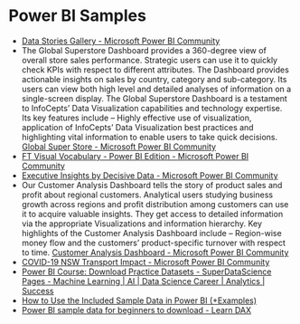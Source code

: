 # Power BI Samples

* [Data Stories Gallery - Microsoft Power BI Community](https://community.powerbi.com/t5/Data-Stories-Gallery/bd-p/DataStoriesGallery)
* The Global Superstore Dashboard provides a 360-degree view of overall store sales performance. Strategic users can use it to quickly check KPIs with respect to different attributes. The Dashboard provides actionable insights on sales by country, category and sub-category. Its users can view both high level and detailed analyses of information on a single-screen display. The Global Superstore Dashboard is a testament to InfoCepts’ Data Visualization capabilities and technology expertise. Its key features include – Highly effective use of visualization, application of InfoCepts’ Data Visualization best practices and highlighting vital information to enable users to take quick decisions. [Global Super Store - Microsoft Power BI Community](https://community.powerbi.com/t5/Data-Stories-Gallery/Global-Super-Store/td-p/627564)
* [FT Visual Vocabulary - Power BI Edition - Microsoft Power BI Community](https://community.powerbi.com/t5/Data-Stories-Gallery/FT-Visual-Vocabulary-Power-BI-Edition/td-p/584460)
* [Executive Insights by Decisive Data - Microsoft Power BI Community](https://community.powerbi.com/t5/Data-Stories-Gallery/Executive-Insights-by-Decisive-Data/td-p/181742)
* Our Customer Analysis Dashboard tells the story of product sales and profit about regional customers. Analytical users studying business growth across regions and profit distribution among customers can use it to acquire valuable insights. They get access to detailed information via the appropriate Visualizations and information hierarchy. Key highlights of the Customer Analysis Dashboard include – Region-wise money flow and the customers’ product-specific turnover with respect to time. [Customer Analysis Dashboard - Microsoft Power BI Community](https://community.powerbi.com/t5/Data-Stories-Gallery/Customer-Analysis-Dashboard/td-p/630893)
* [COVID-19 NSW Transport Impact - Microsoft Power BI Community](https://community.powerbi.com/t5/Data-Stories-Gallery/COVID-19-NSW-Transport-Impact/td-p/1193474)
* [Power BI Course: Download Practice Datasets - SuperDataScience Pages - Machine Learning | AI | Data Science Career | Analytics | Success](https://www.superdatascience.com/pages/powerbi)
* [How to Use the Included Sample Data in Power BI (+Examples)](https://spreadsheeto.com/power-bi-samples/)
* [Power BI sample data for beginners to download - Learn DAX](https://www.learndax.com/power-bi-sample-data-for-beginners-to-download/)